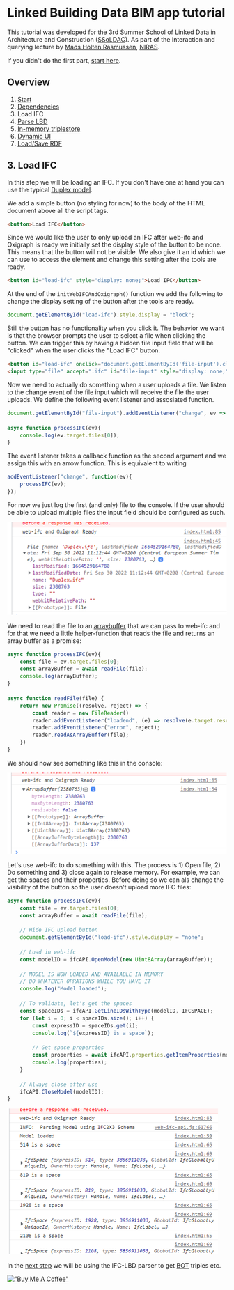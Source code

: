 # Linked Building Data BIM app tutorial

This tutorial was developed for the 3rd Summer School of Linked Data in Architecture and Construction ([SSoLDAC](https://linkedbuildingdata.net/ldac2023/summerschool)). As part of the Interaction and querying lecture by [Mads Holten Rasmussen](https://www.linkedin.com/in/mads-holten-rasmussen-061b7414/), [NIRAS](https://www.niras.com/).

If you didn't do the first part, [start here](https://github.com/LBD-Hackers/LBD-app-tutorial/tree/00_Start).

## Overview
1. [Start](https://github.com/LBD-Hackers/LBD-app-tutorial/tree/00_Start)
1. [Dependencies](https://github.com/LBD-Hackers/LBD-app-tutorial/tree/01_Dependencies)
1. Load IFC
1. [Parse LBD](https://github.com/LBD-Hackers/LBD-app-tutorial/tree/03_Parse_LBD)
1. [In-memory triplestore](https://github.com/LBD-Hackers/LBD-app-tutorial/tree/04_In-memory_Triplestore)
1. [Dynamic UI](https://github.com/LBD-Hackers/LBD-app-tutorial/tree/05_Dynamic)
1. [Load/Save RDF](https://github.com/LBD-Hackers/LBD-app-tutorial/tree/06_Save)

## 3. Load IFC
In this step we will be loading an IFC. If you don't have one at hand you can use the typical [Duplex model](https://raw.githubusercontent.com/MadsHolten/BOT-Duplex-house/master/Model%20files/IFC/Duplex.ifc).

We add a simple button (no styling for now) to the body of the HTML document above all the script tags. 

```html
<button>Load IFC</button>
```

Since we would like the user to only upload an IFC after web-ifc and Oxigraph is ready we initially set the display style of the button to be none. This means that the button will not be visible. We also give it an id which we can use to access the element and change this setting after the tools are ready.

```html
<button id="load-ifc" style="display: none;">Load IFC</button>
```

At the end of the `initWebIFCAndOxigraph()` function we add the following to change the display setting of the button after the tools are ready.

```javascript
document.getElementById("load-ifc").style.display = "block";
```

Still the button has no functionality when you click it. The behavior we want is that the browser prompts the user to select a file when clicking the button. We can trigger this by having a hidden file input field that will be "clicked" when the user clicks the "Load IFC" button.

```html
<button id="load-ifc" onclick="document.getElementById('file-input').click()" style="display: none;">Load IFC</button>
<input type="file" accept=".ifc" id="file-input" style="display: none;">
```

Now we need to actually do something when a user uploads a file. We listen to the change event of the file input which will receive the file the user uploads. We define the following event listener and assosiated function.

```javascript
document.getElementById("file-input").addEventListener("change", ev => processIFC(ev));

async function processIFC(ev){
    console.log(ev.target.files[0]);
}
```

The event listener takes a callback function as the second argument and we assign this with an arrow function. This is equivalent to writing

```javascript
addEventListener("change", function(ev){
    processIFC(ev);
});
```

For now we just log the first (and only) file to the console. If the user should be able to upload multiple files the input field should be configured as such.

![Alt text](images/021.png)

We need to read the file to an [arraybuffer](https://developer.mozilla.org/en-US/docs/Web/JavaScript/Reference/Global_Objects/ArrayBuffer) that we can pass to web-ifc and for that we need a little helper-function that reads the file and returns an array buffer as a promise:

```javascript
async function processIFC(ev){
    const file = ev.target.files[0];
    const arrayBuffer = await readFile(file);
    console.log(arrayBuffer);
}

async function readFile(file) {
    return new Promise((resolve, reject) => {
        const reader = new FileReader()
        reader.addEventListener("loadend", (e) => resolve(e.target.result));
        reader.addEventListener("error", reject);
        reader.readAsArrayBuffer(file);
    })
}
```

We should now see something like this in the console:

![Alt text](images/022.png)

Let's use web-ifc to do something with this. The process is 1) Open file, 2) Do something and 3) close again to release memory. For example, we can get the spaces and their properties. Before doing so we can als change the visibility of the button so the user doesn't upload more IFC files:

```javascript
async function processIFC(ev){
    const file = ev.target.files[0];
    const arrayBuffer = await readFile(file);

    // Hide IFC upload button
    document.getElementById("load-ifc").style.display = "none";
    
    // Load in web-ifc
    const modelID = ifcAPI.OpenModel(new Uint8Array(arrayBuffer));

    // MODEL IS NOW LOADED AND AVAILABLE IN MEMORY
    // DO WHATEVER OPRATIONS WHILE YOU HAVE IT
    console.log("Model loaded");

    // To validate, let's get the spaces
    const spaceIDs = ifcAPI.GetLineIDsWithType(modelID, IFCSPACE);
    for (let i = 0; i < spaceIDs.size(); i++) {
        const expressID = spaceIDs.get(i);
        console.log(`${expressID} is a space`);

        // Get space properties
        const properties = await ifcAPI.properties.getItemProperties(modelID, expressID);
        console.log(properties);
    }

    // Always close after use
    ifcAPI.CloseModel(modelID);
}
```

![Alt text](images/023.png)

In the [next step](https://github.com/LBD-Hackers/LBD-app-tutorial/tree/03_Parse_LBD) we will be using the IFC-LBD parser to get [BOT](https://w3id.org/bot) triples etc.

[!["Buy Me A Coffee"](https://www.buymeacoffee.com/assets/img/custom_images/orange_img.png)](https://www.buymeacoffee.com/madsholten)
